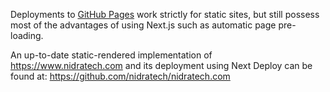 Deployments to [GitHub Pages](#https://pages.github.com/) work strictly for static sites, but still possess most of the advantages of using Next.js such as automatic page pre-loading.

An up-to-date static-rendered implementation of https://www.nidratech.com and its deployment using Next Deploy can be found at: https://github.com/nidratech/nidratech.com
